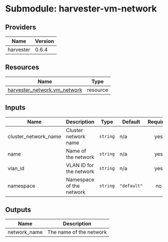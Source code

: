 # Submodule: harvester-vm-network

<!-- BEGIN_TF_DOCS -->

## Providers

| Name      | Version |
| --------- | ------- |
| harvester | 0.6.4   |

## Resources

| Name                                                                                                                     | Type     |
| ------------------------------------------------------------------------------------------------------------------------ | -------- |
| [harvester_network.vm_network](https://registry.terraform.io/providers/harvester/harvester/0.6.4/docs/resources/network) | resource |

## Inputs

| Name                 | Description              | Type     | Default     | Required |
| -------------------- | ------------------------ | -------- | ----------- | :------: |
| cluster_network_name | Cluster network name     | `string` | n/a         |   yes    |
| name                 | Name of the network      | `string` | n/a         |   yes    |
| vlan_id              | VLAN ID for the network  | `string` | n/a         |   yes    |
| namespace            | Namespace of the network | `string` | `"default"` |    no    |

## Outputs

| Name         | Description             |
| ------------ | ----------------------- |
| network_name | The name of the network |

<!-- END_TF_DOCS -->
